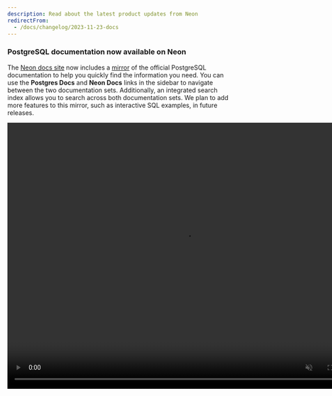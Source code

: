 ```yaml
---
description: Read about the latest product updates from Neon
redirectFrom:
  - /docs/changelog/2023-11-23-docs
---
```


### PostgreSQL documentation now available on Neon

The [Neon docs site](https://neon.tech/docs/introduction) now includes a [mirror](https://neon.tech/docs/postgres/index) of the official PostgreSQL documentation to help you quickly find the information you need. You can use the **Postgres Docs** and **Neon Docs** links in the sidebar to navigate between the two documentation sets. Additionally, an integrated search index allows you to search across both documentation sets. We plan to add more features to this mirror, such as interactive SQL examples, in future releases.

<video autoPlay playsInline muted loop width="800" height="600">
  <source type="video/mp4" src="/docs/relnotes/postgresql_docs.mp4"/>
</video>

